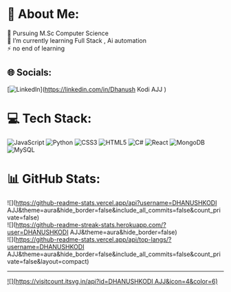 # 💫 About Me:
🔭 Pursuing M.Sc Computer Science<br>🌱 I’m currently learning Full Stack , Ai automation<br>⚡ no end of learning


## 🌐 Socials:
[![LinkedIn](https://img.shields.io/badge/LinkedIn-%230077B5.svg?logo=linkedin&logoColor=white)](https://linkedin.com/in/Dhanush Kodi AJJ ) 

# 💻 Tech Stack:
![JavaScript](https://img.shields.io/badge/javascript-%23323330.svg?style=for-the-badge&logo=javascript&logoColor=%23F7DF1E) ![Python](https://img.shields.io/badge/python-3670A0?style=for-the-badge&logo=python&logoColor=ffdd54) ![CSS3](https://img.shields.io/badge/css3-%231572B6.svg?style=for-the-badge&logo=css3&logoColor=white) ![HTML5](https://img.shields.io/badge/html5-%23E34F26.svg?style=for-the-badge&logo=html5&logoColor=white) ![C#](https://img.shields.io/badge/c%23-%23239120.svg?style=for-the-badge&logo=csharp&logoColor=white) ![React](https://img.shields.io/badge/react-%2320232a.svg?style=for-the-badge&logo=react&logoColor=%2361DAFB) ![MongoDB](https://img.shields.io/badge/MongoDB-%234ea94b.svg?style=for-the-badge&logo=mongodb&logoColor=white) ![MySQL](https://img.shields.io/badge/mysql-4479A1.svg?style=for-the-badge&logo=mysql&logoColor=white)
# 📊 GitHub Stats:
![](https://github-readme-stats.vercel.app/api?username=DHANUSHKODI AJJ&theme=aura&hide_border=false&include_all_commits=false&count_private=false)<br/>
![](https://github-readme-streak-stats.herokuapp.com/?user=DHANUSHKODI AJJ&theme=aura&hide_border=false)<br/>
![](https://github-readme-stats.vercel.app/api/top-langs/?username=DHANUSHKODI AJJ&theme=aura&hide_border=false&include_all_commits=false&count_private=false&layout=compact)

---
[![](https://visitcount.itsvg.in/api?id=DHANUSHKODI AJJ&icon=4&color=6)](https://visitcount.itsvg.in)

<!-- Proudly created with GPRM ( https://gprm.itsvg.in ) -->
